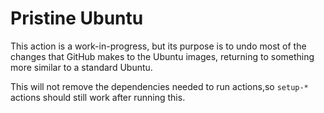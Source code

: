 # Pristine Ubuntu

This action is a work-in-progress, but its purpose is to undo most of the changes that
GitHub makes to the Ubuntu images, returning to something more similar to a standard
Ubuntu.

This will not remove the dependencies needed to run actions,so `setup-*` actions should
still work after running this.

